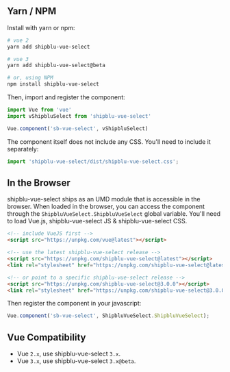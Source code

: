## Yarn / NPM

Install with yarn or npm:

```bash
# vue 2
yarn add shipblu-vue-select

# vue 3
yarn add shipblu-vue-select@beta

# or, using NPM
npm install shipblu-vue-select
```

Then, import and register the component:

```js
import Vue from 'vue'
import vShipbluSelect from 'shipblu-vue-select'

Vue.component('sb-vue-select', vShipbluSelect)
```

The component itself does not include any CSS. You'll need to include it separately:

```js
import 'shipblu-vue-select/dist/shipblu-vue-select.css';
```

## In the Browser

shipblu-vue-select ships as an UMD module that is accessible in the browser. When loaded
in the browser, you can access the component through the `ShipbluVueSelect.ShipbluVueSelect` 
global variable. You'll need to load Vue.js, shipblu-vue-select JS & shipblu-vue-select CSS.

```html
<!-- include VueJS first -->
<script src="https://unpkg.com/vue@latest"></script>

<!-- use the latest shipblu-vue-select release -->
<script src="https://unpkg.com/shipblu-vue-select@latest"></script>
<link rel="stylesheet" href="https://unpkg.com/shipblu-vue-select@latest/dist/shipblu-vue-select.css">

<!-- or point to a specific shipblu-vue-select release -->
<script src="https://unpkg.com/shipblu-vue-select@3.0.0"></script>
<link rel="stylesheet" href="https://unpkg.com/shipblu-vue-select@3.0.0/dist/shipblu-vue-select.css">
```
Then register the component in your javascript:

```js
Vue.component('sb-vue-select', ShipbluVueSelect.ShipbluVueSelect);
```

<CodePen url="dJjzeP" />

## Vue Compatibility

- Vue `2.x`, use shipblu-vue-select `3.x`. 
- Vue `3.x`, use shipblu-vue-select `3.x@beta`.  
